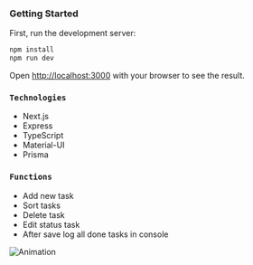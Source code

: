 

### Getting Started

First, run the development server:

```bash
npm install 
npm run dev
```

Open [http://localhost:3000](http://localhost:3000) with your browser to see the result.

### `Technologies`

* Next.js
* Express
* TypeScript
* Material-UI
* Prisma

### `Functions`

* Add new task
* Sort tasks
* Delete task
* Edit status task
* After save log all done tasks in console

![Animation](https://user-images.githubusercontent.com/66370279/132473932-031f4981-d639-4a7d-ab69-f3c716657571.gif)
